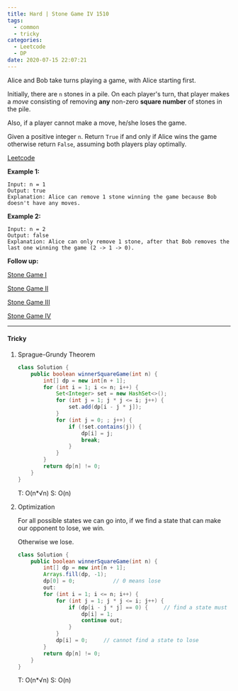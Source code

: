 ```yaml
---
title: Hard | Stone Game IV 1510
tags:
  - common
  - tricky
categories:
  - Leetcode
  - DP
date: 2020-07-15 22:07:21
---
```


Alice and Bob take turns playing a game, with Alice starting first.

Initially, there are `n` stones in a pile.  On each player's turn, that player makes a *move* consisting of removing **any** non-zero **square number** of stones in the pile.

Also, if a player cannot make a move, he/she loses the game.

Given a positive integer `n`. Return `True` if and only if Alice wins the game otherwise return `False`, assuming both players play optimally.

[Leetcode](https://leetcode.com/problems/stone-game-iv/)

<!--more-->

**Example 1:**

```
Input: n = 1
Output: true
Explanation: Alice can remove 1 stone winning the game because Bob doesn't have any moves.
```

**Example 2:**

```
Input: n = 2
Output: false
Explanation: Alice can only remove 1 stone, after that Bob removes the last one winning the game (2 -> 1 -> 0).
```

**Follow up:** 

[Stone Game I](https://leetcode.com/problems/stone-game/)

[Stone Game II](https://leetcode.com/problems/stone-game-ii/)

[Stone Game III](https://leetcode.com/problems/stone-game-iii/)

[Stone Game IV](https://leetcode.com/problems/stone-game-iv/)

---

#### Tricky 

1. Sprague-Grundy Theorem

   ```java
   class Solution {
       public boolean winnerSquareGame(int n) {
           int[] dp = new int[n + 1];
           for (int i = 1; i <= n; i++) {
               Set<Integer> set = new HashSet<>();
               for (int j = 1; j * j <= i; j++) {
                   set.add(dp[i - j * j]);
               }
               for (int j = 0; ; j++) {
                   if (!set.contains(j)) {
                       dp[i] = j;
                       break;
                   }
               }
           }
           return dp[n] != 0;
       }
   }
   ```

   T: O(n\*√n)		S: O(n)

2. Optimization

   For all possible states we can go into, if we find a state that can make our opponent to lose, we win.

   Otherwise we lose.

   ```java
   class Solution {
       public boolean winnerSquareGame(int n) {
           int[] dp = new int[n + 1];
           Arrays.fill(dp, -1);
           dp[0] = 0;            // 0 means lose
           out:
           for (int i = 1; i <= n; i++) {
               for (int j = 1; j * j <= i; j++) {
                   if (dp[i - j * j] == 0) {     // find a state must lose
                       dp[i] = 1;
                       continue out;
                   }
               }
               dp[i] = 0;     // cannot find a state to lose
           }
           return dp[n] != 0;
       }
   }
   ```

   T: O(n\*√n)			S: O(n)